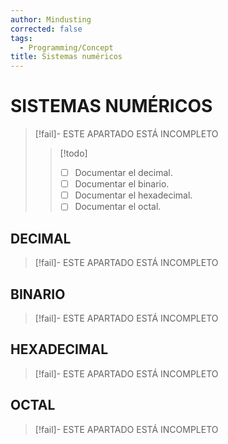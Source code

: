 ```yaml
---
author: Mindusting
corrected: false
tags:
  - Programming/Concept
title: Sistemas numéricos
---
```


# SISTEMAS NUMÉRICOS

> [!fail]- ESTE APARTADO ESTÁ INCOMPLETO
> > [!todo]
> > - [ ] Documentar el decimal.
> > - [ ] Documentar el binario.
> > - [ ] Documentar el hexadecimal.
> > - [ ] Documentar el octal.

## DECIMAL

> [!fail]- ESTE APARTADO ESTÁ INCOMPLETO

## BINARIO

> [!fail]- ESTE APARTADO ESTÁ INCOMPLETO

## HEXADECIMAL

> [!fail]- ESTE APARTADO ESTÁ INCOMPLETO

## OCTAL

> [!fail]- ESTE APARTADO ESTÁ INCOMPLETO
